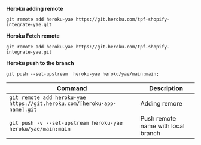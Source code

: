 
**Heroku adding remote**
```shell
git remote add heroku-yae https://git.heroku.com/tpf-shopify-integrate-yae.git
```

**Heroku Fetch remote**
```shell
git remote add heroku-yae https://git.heroku.com/tpf-shopify-integrate-yae.git
```

**Heroku push to the branch**
```shell
git push --set-upstream  heroku-yae heroku/yae/main:main;
```


| Command                                                                  | Description                        |
| ------------------------------------------------------------------------ | ---------------------------------- |
| `git remote add heroku-yae https://git.heroku.com/[heroku-app-name].git` | Adding remore                      |
| `git push -v --set-upstream heroku-yae heroku/yae/main:main`             | Push remote name with local branch |